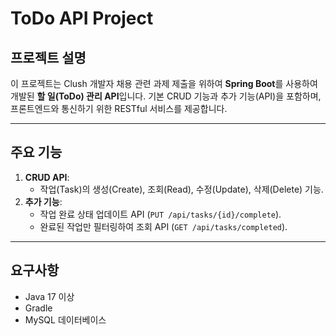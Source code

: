 # ToDo API Project

## 프로젝트 설명
이 프로젝트는 Clush 개발자 채용 관련 과제 제출을 위하여 **Spring Boot**를 사용하여 개발된 **할 일(ToDo) 관리 API**입니다. 기본 CRUD 기능과 추가 기능(API)을 포함하며, 프론트엔드와 통신하기 위한 RESTful 서비스를 제공합니다.

---

## 주요 기능

1. **CRUD API**:
   - 작업(Task)의 생성(Create), 조회(Read), 수정(Update), 삭제(Delete) 기능.
2. **추가 기능**:
   - 작업 완료 상태 업데이트 API (`PUT /api/tasks/{id}/complete`).
   - 완료된 작업만 필터링하여 조회 API (`GET /api/tasks/completed`).

---

## 요구사항
- Java 17 이상
- Gradle
- MySQL 데이터베이스
